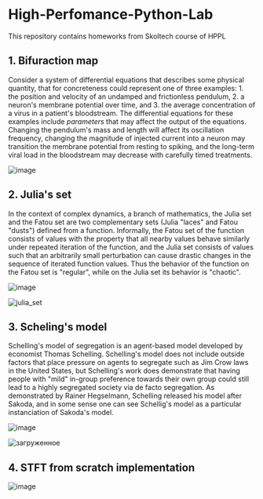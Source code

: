 # High-Perfomance-Python-Lab
This repository contains homeworks from Skoltech course of HPPL

## 1. Bifuraction map  
Consider a system of differential equations that describes some physical quantity,
that for concreteness could represent one of three examples: 1. the position and velocity of an
undamped and frictionless pendulum, 2. a neuron's membrane potential over time, and 3. the average
concentration of a virus in a patient's bloodstream. The differential equations for these examples
include *parameters* that may affect the output of the equations. Changing the pendulum's mass and length
will affect its oscillation frequency, changing the magnitude of injected current into a neuron may transition the
membrane potential from resting to spiking, and the long-term viral load in the bloodstream may
decrease with carefully timed treatments.

![image](https://github.com/VGriga/High-Perfomance-Python-Lab/assets/126509201/32bb6cb8-2919-423f-8207-b78b20f182d6)

## 2. Julia's set
In the context of complex dynamics, a branch of mathematics, the Julia set and the Fatou set are two 
complementary sets (Julia "laces" and Fatou "dusts") defined from a function. Informally, the Fatou 
set of the function consists of values with the property that all nearby values behave similarly under 
repeated iteration of the function, and the Julia set consists of values such that an arbitrarily small perturbation 
can cause drastic changes in the sequence of iterated function values. Thus the behavior of the function on the Fatou 
set is "regular", while on the Julia set its behavior is "chaotic".

![image](https://github.com/VGriga/High-Perfomance-Python-Lab/assets/126509201/128b382e-9c92-4bf2-bcc8-f8716c3a62d2)

![julia_set](https://github.com/VGriga/High-Perfomance-Python-Lab/assets/126509201/54399513-406b-4a3b-a2fb-8112dbb6c034)

## 3. Scheling's model
Schelling's model of segregation is an agent-based model developed by economist Thomas Schelling. 
Schelling's model does not include outside factors that place pressure on agents to segregate such as 
Jim Crow laws in the United States, but Schelling's work does demonstrate that having people with "mild" 
in-group preference towards their own group could still lead to a highly segregated society via de 
facto segregation. As demonstrated by Rainer Hegselmann, Schelling released his model after Sakoda, 
and in some sense one can see Schellig's model as a particular instanciation of Sakoda's model.

![image](https://github.com/VGriga/High-Perfomance-Python-Lab/assets/126509201/2ca0926a-8e3f-4240-ad25-9760ae510723)

![загруженное](https://github.com/VGriga/High-Perfomance-Python-Lab/assets/126509201/ecb98b19-6efd-4aa8-af2f-655cf37b41f4)

## 4. STFT from scratch implementation

![image](https://github.com/VGriga/High-Perfomance-Python-Lab/assets/126509201/e17d6808-330d-45ba-9884-3832c6968fec)


